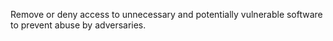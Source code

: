 Remove or deny access to unnecessary and potentially vulnerable software to prevent abuse by adversaries.